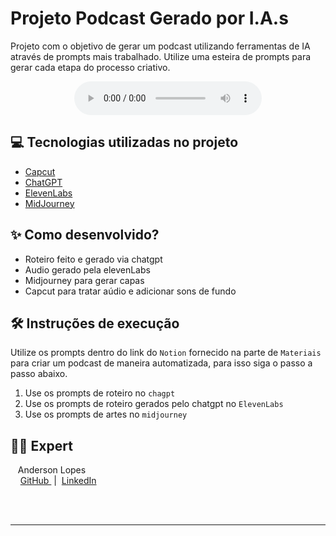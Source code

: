 # Projeto Podcast Gerado por I.A.s

Projeto com o objetivo de gerar um podcast utilizando ferramentas de IA através de prompts mais trabalhado.
Utilize uma esteira de prompts para gerar cada etapa do processo criativo.

<div align="center">
    <audio src="output/podcast_editado.MP3" controls title="Podcast editado"></audio>
</div>


## 💻 Tecnologias utilizadas no projeto

- [Capcut](https://www.capcut.com/pt-br/)
- [ChatGPT](https://chat.openai.com/)
- [ElevenLabs](https://beta.elevenlabs.io/)
- [MidJourney](https://www.midjourney.com/app/)

## ✨ Como desenvolvido?

- Roteiro feito e gerado via chatgpt
- Audio gerado pela elevenLabs
- Midjourney para gerar capas
- Capcut para tratar aúdio e adicionar sons de fundo

## 🛠️ Instruções de execução

Utilize os prompts dentro do link do `Notion` fornecido na parte de `Materiais` para criar um podcast de maneira automatizada, para isso siga o passo a passo abaixo.

1. Use os prompts de roteiro no `chagpt`
2. Use os prompts de roteiro gerados pelo chatgpt no  `ElevenLabs`
3. Use os prompts de artes no `midjourney`

## 👨‍💻 Expert

<p>
    <p>&nbsp&nbsp&nbspAnderson Lopes<br>
    &nbsp&nbsp&nbsp
    <a 
        href="https://github.com/andersonalopes">
        GitHub
    </a>
    &nbsp;|&nbsp;
    <a 
        href="https://www.linkedin.com/in/anderson-lopes-23686929/">
        LinkedIn
    </a>
   </p>
</p>
<br/><br/>
<p>

---
